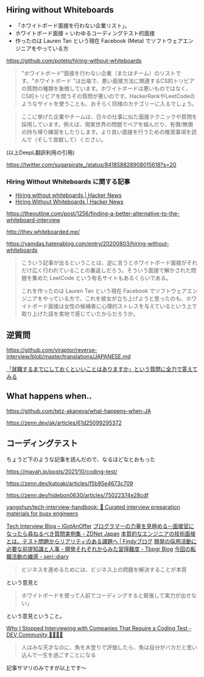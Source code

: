 ## Hiring without Whiteboards 

- 「ホワイトボード面接を行わない企業リスト」。
- ホワイトボード面接 = いわゆるコーディングテスト的面接
- 作ったのは Lauren Tan という現在 Facebook (Meta) でソフトウェアエンジニアをやっている方


https://github.com/poteto/hiring-without-whiteboards

> "ホワイトボード"面接を行わない企業（またはチーム）のリストです。"ホワイトボード "は比喩で、悪い面接方法に関連するCS的トリビアの質問の種類を象徴しています。ホワイトボードは悪いものではなく、CS的トリビアを問うその質問が悪いのです。HackerRankやLeetCodeのようなサイトを使うことも、おそらく同様のカテゴリーに入るでしょう。

> ここに挙げた企業やチームは、日々の仕事に似た面接テクニックや質問を採用しています。例えば、現実世界の問題でペアを組んだり、有償/無償の持ち帰り練習をしたりします。より良い面接を行うための推奨事項を読んで（そして貢献して）ください。

(以上DeepL翻訳利用の引用)

https://twitter.com/sugarpirate_/status/841858828908015618?s=20


### Hiring Without Whiteboards に関する記事

- [Hiring without whiteboards | Hacker News](https://news.ycombinator.com/item?id=13874026)
- [Hiring Without Whiteboards | Hacker News](https://news.ycombinator.com/item?id=23981795)

https://theoutline.com/post/1256/finding-a-better-alternative-to-the-whiteboard-interview

http://they.whiteboarded.me/

https://yamdas.hatenablog.com/entry/20200803/hiring-without-whiteboards

> こういう記事が出るということは、逆に言うとホワイトボード面接がそれだけ広く行われていることの裏返しだろう。そういう面接で解かされた問題を集めた LeetCode という有名サイトもあるくらいである。
>
> これを作ったのは Lauren Tan という現在 Facebook でソフトウェアエンジニアをやっている方で、これを彼女が立ち上げようと思ったのも、ホワイトボード面接は女性の候補者に心理的ストレスを与えているという上で取り上げた話を実地で感じていたからだろうか。

## 逆質問

https://github.com/viraptor/reverse-interview/blob/master/translations/JAPANESE.md

[「就職するまでにしておくといいことはありますか」という質問に全力で答えてみる](https://zenn.dev/taikiuejo/articles/8e9d4fbc3c8863)

## What happens when..

https://github.com/tetz-akaneya/what-happens-when-JA

https://zenn.dev/ak/articles/61d25099295372


## コーディングテスト

ちょうど下のような記事を読んだので、なるほどなとおもった

https://mayah.jp/posts/2021/10/coding-test/

https://zenn.dev/katoaki/articles/f5b95e4673c709

https://zenn.dev/hidebon0630/articles/75022374e28cdf

[yangshun/tech-interview-handbook: 💯 Curated interview preparation materials for busy engineers](https://github.com/yangshun/tech-interview-handbook)

[Tech Interview Blog – IGotAnOffer](https://igotanoffer.com/blogs/tech/)
[プログラマーの力量を見極める--面接官になったら尋ねるべき質問実例集 - ZDNet Japan](https://japan.zdnet.com/article/20409456/)
[本質的なエンジニアの技術面接とは。テスト問題からリアリティのある課題へ | Findyブログ](https://findy-code.io/engineer-lab/engineer-saiyo-with-no-whiteboard)
[開発の採用活動に必要な前提知識と人事・開発それぞれからみた習得難度 - Tbpgr Blog](https://tbpgr.hatenablog.com/entry/2022/01/16/033222)
[今回の転職活動の雑感 - seri::diary](https://serihiro.hatenablog.com/entry/2022/04/29/000000)

> ビジネスを進めるためには、ビジネス上の問題を解決することが本質

という意見と

> ホワイトボードを使って人前でコーディングすると緊張して実力が出せない」

という意見ということ。

[Why I Stopped Interviewing with Companies That Require a Coding Test - DEV Community 👩‍💻👨‍💻](https://dev.to/bradstondev/why-i-stopped-interviewing-with-companies-that-require-a-coding-test-2j6n)
> 人はみな天才なのに、魚を木登りで評価したら、魚は自分がバカだと思い込んで一生を過ごすことになる

記事サマリのみですが以上です～
